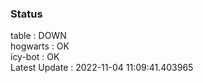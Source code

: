 ### Status


table : DOWN  
hogwarts : OK  
icy-bot : OK  
Latest Update : 2022-11-04 11:09:41.403965
